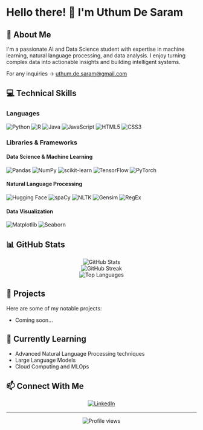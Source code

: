# Hello there! 👋 I'm Uthum De Saram

## 🚀 About Me
I'm a passionate AI and Data Science student with expertise in machine learning, natural language processing, and data analysis. I enjoy turning complex data into actionable insights and building intelligent systems.

For any inquiries -> uthum.de.saram@gmail.com

## 💻 Technical Skills

### Languages
![Python](https://img.shields.io/badge/Python-3776AB?style=for-the-badge&logo=python&logoColor=white)
![R](https://img.shields.io/badge/R-276DC3?style=for-the-badge&logo=r&logoColor=white)
![Java](https://img.shields.io/badge/Java-ED8B00?style=for-the-badge&logo=java&logoColor=white)
![JavaScript](https://img.shields.io/badge/JavaScript-F7DF1E?style=for-the-badge&logo=javascript&logoColor=black)
![HTML5](https://img.shields.io/badge/HTML5-E34F26?style=for-the-badge&logo=html5&logoColor=white)
![CSS3](https://img.shields.io/badge/CSS3-1572B6?style=for-the-badge&logo=css3&logoColor=white)

### Libraries & Frameworks
#### Data Science & Machine Learning
![Pandas](https://img.shields.io/badge/Pandas-150458?style=flat-square&logo=pandas&logoColor=white)
![NumPy](https://img.shields.io/badge/NumPy-013243?style=flat-square&logo=numpy&logoColor=white)
![scikit-learn](https://img.shields.io/badge/Scikit--learn-F7931E?style=flat-square&logo=scikit-learn&logoColor=white)
![TensorFlow](https://img.shields.io/badge/TensorFlow-FF6F00?style=flat-square&logo=tensorflow&logoColor=white)
![PyTorch](https://img.shields.io/badge/PyTorch-EE4C2C?style=flat-square&logo=pytorch&logoColor=white)

#### Natural Language Processing
![Hugging Face](https://img.shields.io/badge/Hugging%20Face-FFBD00?style=flat-square)
![spaCy](https://img.shields.io/badge/spaCy-09A3D5?style=flat-square)
![NLTK](https://img.shields.io/badge/NLTK-3EACAD?style=flat-square)
![Gensim](https://img.shields.io/badge/Gensim-6CB33E?style=flat-square)
![RegEx](https://img.shields.io/badge/RegEx-009900?style=flat-square)

#### Data Visualization
![Matplotlib](https://img.shields.io/badge/Matplotlib-3776AB?style=flat-square)
![Seaborn](https://img.shields.io/badge/Seaborn-4EAFD1?style=flat-square)

## 📊 GitHub Stats

<div align="center">
  <img src="https://github-readme-stats.vercel.app/api?username=uthumss&show_icons=true&theme=radical" alt="GitHub Stats" />
</div>

<div align="center">
  <img src="https://github-readme-streak-stats.herokuapp.com/?user=uthumss&theme=radical" alt="GitHub Streak" />
</div>

<div align="center">
  <img src="https://github-readme-stats.vercel.app/api/top-langs/?username=uthumss&layout=compact&theme=radical" alt="Top Languages" />
</div>

## 🔭 Projects
Here are some of my notable projects:
- Coming soon...

## 🌱 Currently Learning
- Advanced Natural Language Processing techniques
- Large Language Models
- Cloud Computing and MLOps

## 📫 Connect With Me

<div align="center">
  
[![LinkedIn](https://img.shields.io/badge/LinkedIn-0077B5?style=for-the-badge&logo=linkedin&logoColor=white)](www.linkedin.com/in/uthum-de-saram-06654722b)

</div>

---

<div align="center">
  <img src="https://komarev.com/ghpvc/?username=uthumss&style=flat-square&color=blue" alt="Profile views" />
</div><!--
**uthumss/uthumss** is a ✨ _special_ ✨ repository because its `README.md` (this file) appears on your GitHub profile.
